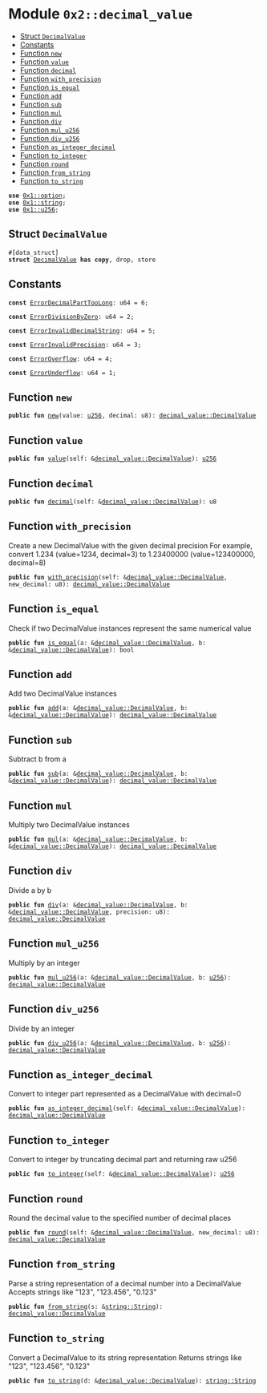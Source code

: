 
<a id="0x2_decimal_value"></a>

# Module `0x2::decimal_value`



-  [Struct `DecimalValue`](#0x2_decimal_value_DecimalValue)
-  [Constants](#@Constants_0)
-  [Function `new`](#0x2_decimal_value_new)
-  [Function `value`](#0x2_decimal_value_value)
-  [Function `decimal`](#0x2_decimal_value_decimal)
-  [Function `with_precision`](#0x2_decimal_value_with_precision)
-  [Function `is_equal`](#0x2_decimal_value_is_equal)
-  [Function `add`](#0x2_decimal_value_add)
-  [Function `sub`](#0x2_decimal_value_sub)
-  [Function `mul`](#0x2_decimal_value_mul)
-  [Function `div`](#0x2_decimal_value_div)
-  [Function `mul_u256`](#0x2_decimal_value_mul_u256)
-  [Function `div_u256`](#0x2_decimal_value_div_u256)
-  [Function `as_integer_decimal`](#0x2_decimal_value_as_integer_decimal)
-  [Function `to_integer`](#0x2_decimal_value_to_integer)
-  [Function `round`](#0x2_decimal_value_round)
-  [Function `from_string`](#0x2_decimal_value_from_string)
-  [Function `to_string`](#0x2_decimal_value_to_string)


<pre><code><b>use</b> <a href="">0x1::option</a>;
<b>use</b> <a href="">0x1::string</a>;
<b>use</b> <a href="">0x1::u256</a>;
</code></pre>



<a id="0x2_decimal_value_DecimalValue"></a>

## Struct `DecimalValue`



<pre><code>#[data_struct]
<b>struct</b> <a href="decimal_value.md#0x2_decimal_value_DecimalValue">DecimalValue</a> <b>has</b> <b>copy</b>, drop, store
</code></pre>



<a id="@Constants_0"></a>

## Constants


<a id="0x2_decimal_value_ErrorDecimalPartTooLong"></a>



<pre><code><b>const</b> <a href="decimal_value.md#0x2_decimal_value_ErrorDecimalPartTooLong">ErrorDecimalPartTooLong</a>: u64 = 6;
</code></pre>



<a id="0x2_decimal_value_ErrorDivisionByZero"></a>



<pre><code><b>const</b> <a href="decimal_value.md#0x2_decimal_value_ErrorDivisionByZero">ErrorDivisionByZero</a>: u64 = 2;
</code></pre>



<a id="0x2_decimal_value_ErrorInvalidDecimalString"></a>



<pre><code><b>const</b> <a href="decimal_value.md#0x2_decimal_value_ErrorInvalidDecimalString">ErrorInvalidDecimalString</a>: u64 = 5;
</code></pre>



<a id="0x2_decimal_value_ErrorInvalidPrecision"></a>



<pre><code><b>const</b> <a href="decimal_value.md#0x2_decimal_value_ErrorInvalidPrecision">ErrorInvalidPrecision</a>: u64 = 3;
</code></pre>



<a id="0x2_decimal_value_ErrorOverflow"></a>



<pre><code><b>const</b> <a href="decimal_value.md#0x2_decimal_value_ErrorOverflow">ErrorOverflow</a>: u64 = 4;
</code></pre>



<a id="0x2_decimal_value_ErrorUnderflow"></a>



<pre><code><b>const</b> <a href="decimal_value.md#0x2_decimal_value_ErrorUnderflow">ErrorUnderflow</a>: u64 = 1;
</code></pre>



<a id="0x2_decimal_value_new"></a>

## Function `new`



<pre><code><b>public</b> <b>fun</b> <a href="decimal_value.md#0x2_decimal_value_new">new</a>(value: <a href="">u256</a>, decimal: u8): <a href="decimal_value.md#0x2_decimal_value_DecimalValue">decimal_value::DecimalValue</a>
</code></pre>



<a id="0x2_decimal_value_value"></a>

## Function `value`



<pre><code><b>public</b> <b>fun</b> <a href="decimal_value.md#0x2_decimal_value_value">value</a>(self: &<a href="decimal_value.md#0x2_decimal_value_DecimalValue">decimal_value::DecimalValue</a>): <a href="">u256</a>
</code></pre>



<a id="0x2_decimal_value_decimal"></a>

## Function `decimal`



<pre><code><b>public</b> <b>fun</b> <a href="decimal_value.md#0x2_decimal_value_decimal">decimal</a>(self: &<a href="decimal_value.md#0x2_decimal_value_DecimalValue">decimal_value::DecimalValue</a>): u8
</code></pre>



<a id="0x2_decimal_value_with_precision"></a>

## Function `with_precision`

Create a new DecimalValue with the given decimal precision
For example, convert 1.234 (value=1234, decimal=3) to 1.23400000 (value=123400000, decimal=8)


<pre><code><b>public</b> <b>fun</b> <a href="decimal_value.md#0x2_decimal_value_with_precision">with_precision</a>(self: &<a href="decimal_value.md#0x2_decimal_value_DecimalValue">decimal_value::DecimalValue</a>, new_decimal: u8): <a href="decimal_value.md#0x2_decimal_value_DecimalValue">decimal_value::DecimalValue</a>
</code></pre>



<a id="0x2_decimal_value_is_equal"></a>

## Function `is_equal`

Check if two DecimalValue instances represent the same numerical value


<pre><code><b>public</b> <b>fun</b> <a href="decimal_value.md#0x2_decimal_value_is_equal">is_equal</a>(a: &<a href="decimal_value.md#0x2_decimal_value_DecimalValue">decimal_value::DecimalValue</a>, b: &<a href="decimal_value.md#0x2_decimal_value_DecimalValue">decimal_value::DecimalValue</a>): bool
</code></pre>



<a id="0x2_decimal_value_add"></a>

## Function `add`

Add two DecimalValue instances


<pre><code><b>public</b> <b>fun</b> <a href="decimal_value.md#0x2_decimal_value_add">add</a>(a: &<a href="decimal_value.md#0x2_decimal_value_DecimalValue">decimal_value::DecimalValue</a>, b: &<a href="decimal_value.md#0x2_decimal_value_DecimalValue">decimal_value::DecimalValue</a>): <a href="decimal_value.md#0x2_decimal_value_DecimalValue">decimal_value::DecimalValue</a>
</code></pre>



<a id="0x2_decimal_value_sub"></a>

## Function `sub`

Subtract b from a


<pre><code><b>public</b> <b>fun</b> <a href="decimal_value.md#0x2_decimal_value_sub">sub</a>(a: &<a href="decimal_value.md#0x2_decimal_value_DecimalValue">decimal_value::DecimalValue</a>, b: &<a href="decimal_value.md#0x2_decimal_value_DecimalValue">decimal_value::DecimalValue</a>): <a href="decimal_value.md#0x2_decimal_value_DecimalValue">decimal_value::DecimalValue</a>
</code></pre>



<a id="0x2_decimal_value_mul"></a>

## Function `mul`

Multiply two DecimalValue instances


<pre><code><b>public</b> <b>fun</b> <a href="decimal_value.md#0x2_decimal_value_mul">mul</a>(a: &<a href="decimal_value.md#0x2_decimal_value_DecimalValue">decimal_value::DecimalValue</a>, b: &<a href="decimal_value.md#0x2_decimal_value_DecimalValue">decimal_value::DecimalValue</a>): <a href="decimal_value.md#0x2_decimal_value_DecimalValue">decimal_value::DecimalValue</a>
</code></pre>



<a id="0x2_decimal_value_div"></a>

## Function `div`

Divide a by b


<pre><code><b>public</b> <b>fun</b> <a href="decimal_value.md#0x2_decimal_value_div">div</a>(a: &<a href="decimal_value.md#0x2_decimal_value_DecimalValue">decimal_value::DecimalValue</a>, b: &<a href="decimal_value.md#0x2_decimal_value_DecimalValue">decimal_value::DecimalValue</a>, precision: u8): <a href="decimal_value.md#0x2_decimal_value_DecimalValue">decimal_value::DecimalValue</a>
</code></pre>



<a id="0x2_decimal_value_mul_u256"></a>

## Function `mul_u256`

Multiply by an integer


<pre><code><b>public</b> <b>fun</b> <a href="decimal_value.md#0x2_decimal_value_mul_u256">mul_u256</a>(a: &<a href="decimal_value.md#0x2_decimal_value_DecimalValue">decimal_value::DecimalValue</a>, b: <a href="">u256</a>): <a href="decimal_value.md#0x2_decimal_value_DecimalValue">decimal_value::DecimalValue</a>
</code></pre>



<a id="0x2_decimal_value_div_u256"></a>

## Function `div_u256`

Divide by an integer


<pre><code><b>public</b> <b>fun</b> <a href="decimal_value.md#0x2_decimal_value_div_u256">div_u256</a>(a: &<a href="decimal_value.md#0x2_decimal_value_DecimalValue">decimal_value::DecimalValue</a>, b: <a href="">u256</a>): <a href="decimal_value.md#0x2_decimal_value_DecimalValue">decimal_value::DecimalValue</a>
</code></pre>



<a id="0x2_decimal_value_as_integer_decimal"></a>

## Function `as_integer_decimal`

Convert to integer part represented as a DecimalValue with decimal=0


<pre><code><b>public</b> <b>fun</b> <a href="decimal_value.md#0x2_decimal_value_as_integer_decimal">as_integer_decimal</a>(self: &<a href="decimal_value.md#0x2_decimal_value_DecimalValue">decimal_value::DecimalValue</a>): <a href="decimal_value.md#0x2_decimal_value_DecimalValue">decimal_value::DecimalValue</a>
</code></pre>



<a id="0x2_decimal_value_to_integer"></a>

## Function `to_integer`

Convert to integer by truncating decimal part and returning raw u256


<pre><code><b>public</b> <b>fun</b> <a href="decimal_value.md#0x2_decimal_value_to_integer">to_integer</a>(self: &<a href="decimal_value.md#0x2_decimal_value_DecimalValue">decimal_value::DecimalValue</a>): <a href="">u256</a>
</code></pre>



<a id="0x2_decimal_value_round"></a>

## Function `round`

Round the decimal value to the specified number of decimal places


<pre><code><b>public</b> <b>fun</b> <a href="decimal_value.md#0x2_decimal_value_round">round</a>(self: &<a href="decimal_value.md#0x2_decimal_value_DecimalValue">decimal_value::DecimalValue</a>, new_decimal: u8): <a href="decimal_value.md#0x2_decimal_value_DecimalValue">decimal_value::DecimalValue</a>
</code></pre>



<a id="0x2_decimal_value_from_string"></a>

## Function `from_string`

Parse a string representation of a decimal number into a DecimalValue
Accepts strings like "123", "123.456", "0.123"


<pre><code><b>public</b> <b>fun</b> <a href="decimal_value.md#0x2_decimal_value_from_string">from_string</a>(s: &<a href="_String">string::String</a>): <a href="decimal_value.md#0x2_decimal_value_DecimalValue">decimal_value::DecimalValue</a>
</code></pre>



<a id="0x2_decimal_value_to_string"></a>

## Function `to_string`

Convert a DecimalValue to its string representation
Returns strings like "123", "123.456", "0.123"


<pre><code><b>public</b> <b>fun</b> <a href="decimal_value.md#0x2_decimal_value_to_string">to_string</a>(d: &<a href="decimal_value.md#0x2_decimal_value_DecimalValue">decimal_value::DecimalValue</a>): <a href="_String">string::String</a>
</code></pre>
